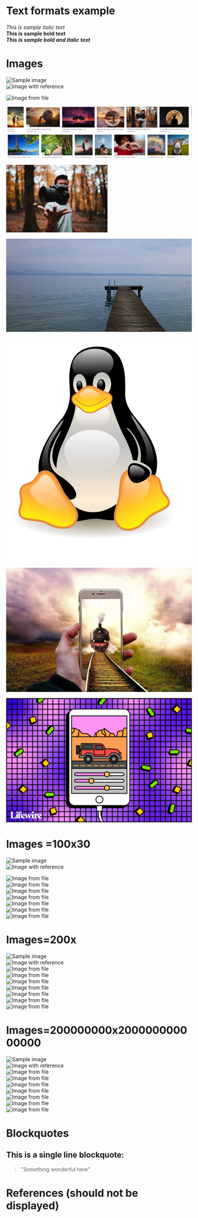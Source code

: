 # Text formats example

_This is sample italic text_  
**This is sample bold text**  
**_This is sample bold and italic text_**  

# Images 
![Sample image](https://i.kinja-img.com/gawker-media/image/upload/s--GgpOUVnh--/c_scale,f_auto,fl_progressive,q_80,w_800/riufs7rtpk6okzrqiqmy.jpg)  
![Image with reference][reference-3]  

![Image from file](mars.jpg)     

![Image from file](Capture.PNG)   

![Image from file](download.jfif)       

![Image from file](jpeg-home.jpg)     

![Image from file](NewTux.svg)       

![Image from file](train-5286580_1920.webp)        

![Image from file](free-gif-maker-apps-for-iphone-and-android-3486328-5419dd7227e145d39ef6566d52238835.gif)                    



# Images =100x30

![Sample image](https://i.kinja-img.com/gawker-media/image/upload/s--GgpOUVnh--/c_scale,f_auto,fl_progressive,q_80,w_800/riufs7rtpk6okzrqiqmy.jpg)  
![Image with reference][reference-3]  

![Image from file](mars.jpg=100x30)              
![Image from file](Capture.PNG=100x30)           
![Image from file](download.jfif=100x30)            
![Image from file](jpeg-home.jpg=100x30)               
![Image from file](NewTux.svg=100x30)                
![Image from file](train-5286580_1920.webp=100x30)                   
![Image from file](free-gif-maker-apps-for-iphone-and-android-3486328-5419dd7227e145d39ef6566d52238835.gif=100x30) 


# Images=200x



![Sample image](https://i.kinja-img.com/gawker-media/image/upload/s--GgpOUVnh--/c_scale,f_auto,fl_progressive,q_80,w_800/riufs7rtpk6okzrqiqmy.jpg)  
![Image with reference][reference-3]  
![Image from file](mars.jpg=200x)              
![Image from file](Capture.PNG=200x)           
![Image from file](download.jfif=200x)            
![Image from file](jpeg-home.jpg=200x)               
![Image from file](NewTux.svg=200x)                
![Image from file](train-5286580_1920.webp=200x)                   
![Image from file](free-gif-maker-apps-for-iphone-and-android-3486328-5419dd7227e145d39ef6566d52238835.gif=200x)  




# Images=200000000x200000000000000



![Sample image](https://i.kinja-img.com/gawker-media/image/upload/s--GgpOUVnh--/c_scale,f_auto,fl_progressive,q_80,w_800/riufs7rtpk6okzrqiqmy.jpg)  
![Image with reference][reference-3]  
![Image from file](mars.jpg=200000000x200000000000000)              
![Image from file](Capture.PNG=200000000x200000000000000)           
![Image from file](download.jfif=200000000x200000000000000)            
![Image from file](jpeg-home.jpg=200000000x200000000000000)               
![Image from file](NewTux.svg=200000000x200000000000000)                
![Image from file](train-5286580_1920.webp=200000000x200000000000000)                   
![Image from file](free-gif-maker-apps-for-iphone-and-android-3486328-5419dd7227e145d39ef6566d52238835.gif=200000000x200000000000000)  



# Blockquotes

## This is a single line blockquote:
> "Something wonderful here"  

# References (should not be displayed)

[reference-1]: www.google.com
[reference-2]: www.youtube.com
[reference-3]: https://st.motortrend.com/uploads/sites/10/2015/09/2016-Lamborghini-Aventador-LP-750-4-Superveloce-front-three-quarter-in-motion-026.jpg?interpolation=lanczos-none&fit=around|392:261
